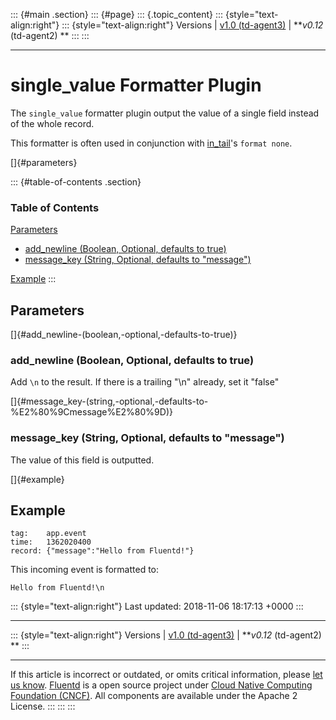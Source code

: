 ::: {#main .section}
::: {#page}
::: {.topic_content}
::: {style="text-align:right"}
::: {style="text-align:right"}
Versions \| [v1.0 (td-agent3)](/v1.0/articles/formatter_single_value) \|
***v0.12* (td-agent2) **
:::
:::

------------------------------------------------------------------------

single\_value Formatter Plugin
==============================

The `single_value` formatter plugin output the value of a single field
instead of the whole record.

This formatter is often used in conjunction with [in\_tail](in_tail)'s
`format none`.

[]{#parameters}

::: {#table-of-contents .section}
### Table of Contents

[Parameters](#parameters)

-   [add\_newline (Boolean, Optional, defaults to
    true)](#add_newline-(boolean,-optional,-defaults-to-true))
-   [message\_key (String, Optional, defaults to
    "message")](#message_key-(string,-optional,-defaults-to-%E2%80%9Cmessage%E2%80%9D))

[Example](#example)
:::

Parameters
----------

[]{#add_newline-(boolean,-optional,-defaults-to-true)}

### add\_newline (Boolean, Optional, defaults to true)

Add `\n` to the result. If there is a trailing "\\n" already, set it
"false"

[]{#message_key-(string,-optional,-defaults-to-%E2%80%9Cmessage%E2%80%9D)}

### message\_key (String, Optional, defaults to "message")

The value of this field is outputted.

[]{#example}

Example
-------

``` {.CodeRay}
tag:    app.event
time:   1362020400
record: {"message":"Hello from Fluentd!"}
```

This incoming event is formatted to:

``` {.CodeRay}
Hello from Fluentd!\n
```

::: {style="text-align:right"}
Last updated: 2018-11-06 18:17:13 +0000
:::

------------------------------------------------------------------------

::: {style="text-align:right"}
Versions \| [v1.0 (td-agent3)](/v1.0/articles/formatter_single_value) \|
***v0.12* (td-agent2) **
:::

------------------------------------------------------------------------

If this article is incorrect or outdated, or omits critical information,
please [let us
know](https://github.com/fluent/fluentd-docs/issues?state=open).
[Fluentd](http://www.fluentd.org/) is a open source project under [Cloud
Native Computing Foundation (CNCF)](https://cncf.io/). All components
are available under the Apache 2 License.
:::
:::
:::
